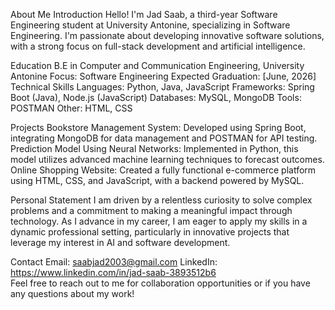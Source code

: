 About Me
Introduction
Hello! I'm Jad Saab, a third-year Software Engineering student at University Antonine, specializing in Software Engineering. I'm passionate about developing innovative software solutions, with a strong focus on full-stack development and artificial intelligence.

Education
B.E in Computer and Communication Engineering, University Antonine
Focus: Software Engineering
Expected Graduation: [June, 2026]
Technical Skills
Languages: Python, Java, JavaScript
Frameworks: Spring Boot (Java), Node.js (JavaScript)
Databases: MySQL, MongoDB
Tools: POSTMAN
Other: HTML, CSS

Projects
Bookstore Management System: Developed using Spring Boot, integrating MongoDB for data management and POSTMAN for API testing.
Prediction Model Using Neural Networks: Implemented in Python, this model utilizes advanced machine learning techniques to forecast outcomes.
Online Shopping Website: Created a fully functional e-commerce platform using HTML, CSS, and JavaScript, with a backend powered by MySQL.

Personal Statement
I am driven by a relentless curiosity to solve complex problems and a commitment to making a meaningful impact through technology. As I advance in my career, I am eager to apply my skills in a dynamic professional setting, particularly in innovative projects that leverage my interest in AI and software development.

Contact
Email: saabjad2003@gmail.com
LinkedIn: https://www.linkedin.com/in/jad-saab-3893512b6               
Feel free to reach out to me for collaboration opportunities or if you have any questions about my work!
